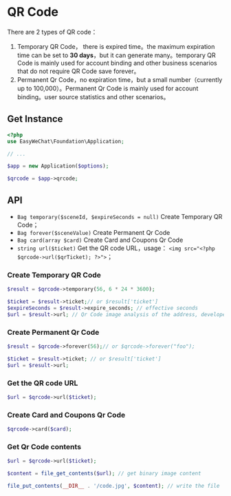 # QR Code

There are 2 types of QR code：

1. Temporary QR Code， there is expired time。the maximum expiration time can be set to **30 days**，but it can generate many。temporary QR Code is mainly used for account binding and other business scenarios that do not require QR Code save forever。
2. Permanent Qr Code，no expiration time，but a small number（currently up to 100,000）。Permanent Qr Code is mainly used for account binding。user source statistics and other scenarios。

## Get  Instance

```php
<?php
use EasyWeChat\Foundation\Application;

// ...

$app = new Application($options);

$qrcode = $app->qrcode;
```


## API

+ `Bag temporary($sceneId, $expireSeconds = null)` Create  Temporary QR Code；
+ `Bag forever($sceneValue)` Create Permanent Qr Code
+ `Bag card(array $card)` Create Card and  Coupons Qr Code
+ `string url($ticket)` Get the QR code URL，usage： `<img src="<?php $qrcode->url($qrTicket); ?>">`；

### Create  Temporary QR Code

```php
$result = $qrcode->temporary(56, 6 * 24 * 3600);

$ticket = $result->ticket;// or $result['ticket']
$expireSeconds = $result->expire_seconds; // effective seconds
$url = $result->url; // Qr Code image analysis of the address, developers can generate the required Qr Code pictures based on the address
```

### Create Permanent Qr Code

```php
$result = $qrcode->forever(56);// or $qrcode->forever("foo");

$ticket = $result->ticket; // or $result['ticket']
$url = $result->url;
```

### Get the QR code URL

```php
$url = $qrcode->url($ticket);
```

### Create Card and  Coupons Qr Code

```php
$qrcode->card($card);
```

### Get Qr Code contents

```php
$url = $qrcode->url($ticket);

$content = file_get_contents($url); // get binary image content

file_put_contents(__DIR__ . '/code.jpg', $content); // write the file
```
